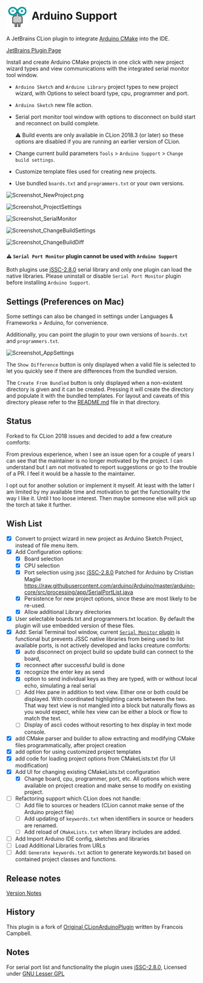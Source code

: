 # <img src="resources/META-INF/pluginIcon.svg" alt="pluginIcon.svg" width="60" align="absmiddle"/> Arduino Support

A JetBrains CLion plugin to integrate
[Arduino CMake](https://github.com/francoiscampbell/arduino-cmake) into the IDE.

[JetBrains Plugin Page](https://plugins.jetbrains.com/plugin/11301-arduino-support)

Install and create Arduino CMake projects in one click with new project wizard types and view
communications with the integrated serial monitor tool window.

* `Arduino Sketch` and `Arduino Library` project types to new project wizard, with Options to
  select board type, cpu, programmer and port.

* `Arduino Sketch` new file action.

* Serial port monitor tool window with options to disconnect on build start and reconnect on
  build complete.

  :warning: Build events are only available in CLion 2018.3 (or later) so these options are
  disabled if you are running an earlier version of CLion.

* Change current build parameters `Tools` > `Arduino Support` > `Change build settings`.

* Customize template files used for creating new projects.

* Use bundled `boards.txt` and `programmers.txt` or your own versions.

![Screenshot_NewProject.png](https://github.com/vsch/CLionArduinoPlugin/raw/master/assets/images/Screenshot_NewProject.png)

![Screenshot_ProjectSettings](https://github.com/vsch/CLionArduinoPlugin/raw/master/assets/images/Screenshot_ProjectSettings.png)

![Screenshot_SerialMonitor](https://github.com/vsch/CLionArduinoPlugin/raw/master/assets/images/Screenshot_SerialMonitor.png)

![Screenshot_ChangeBuildSettings](https://github.com/vsch/CLionArduinoPlugin/raw/master/assets/images/Screenshot_ChangeBuildSettings.png)

![Screenshot_ChangeBuildDiff](https://github.com/vsch/CLionArduinoPlugin/raw/master/assets/images/Screenshot_ChangeBuildDiff.png)

#### :warning: `Serial Port Monitor` plugin cannot be used with `Arduino Support`

Both plugins use [jSSC-2.8.0] serial library and only one plugin can load the native libraries.
Please uninstall or disable `Serial Port Monitor` plugin before installing `Arduino Support`.

## Settings (Preferences on Mac)

Some settings can also be changed in settings under Languages & Frameworks > Arduino, for
convenience.

Additionally, you can point the plugin to your own versions of `boards.txt` and
`programmers.txt`.

![Screenshot_AppSettings](https://github.com/vsch/CLionArduinoPlugin/raw/master/assets/images/Screenshot_AppSettings.png)

The `Show Difference` button is only displayed when a valid file is selected to let you quickly
see if there are differences from the bundled version.

The `Create From Bundled` button is only displayed when a non-existent directory is given and it
can be created. Pressing it will create the directory and populate it with the bundled
templates. For layout and caveats of this directory please refer to the
[README.md](https://github.com/vsch/CLionArduinoPlugin/blob/master/resources/com/vladsch/clionarduinoplugin/templates/README.md)
file in that directory.

## Status

Forked to fix CLion 2018 issues and decided to add a few creature comforts:

From previous experience, when I see an issue open for a couple of years I can see that the
maintainer is no longer motivated by the project. I can understand but I am not motivated to
report suggestions or go to the trouble of a PR. I feel it would be a hassle to the maintainer.

I opt out for another solution or implement it myself. At least with the latter I am limited by
my available time and motivation to get the functionality the way I like it. Until I too loose
interest. Then maybe someone else will pick up the torch at take it further.

## Wish List

* [x] Convert to project wizard in new project as Arduino Sketch Project, instead of file menu
      item.
* [x] Add Configuration options:
  * [x] Board selection
  * [x] CPU selection
  * [x] Port selection using jssc [jSSC-2.8.0] Patched for Arduino by Cristian Maglie
        https://raw.githubusercontent.com/arduino/Arduino/master/arduino-core/src/processing/app/SerialPortList.java
  * [x] Persistence for new project options, since these are most likely to be re-used.
  * [x] Allow additional Library directories
* [x] User selectable boards.txt and programmers.txt location. By default the plugin will use
      embedded version of these files.
* [x] Add: Serial Terminal tool window, current
      [`Serial Monitor` plugin](https://plugins.jetbrains.com/plugin/8031-serial-port-monitor)
      is functional but prevents JSSC native libraries from being used to list available ports,
      is not actively developed and lacks creature comforts:
  * [x] auto disconnect on project build so update build can connect to the board,
  * [x] reconnect after successful build is done
  * [x] recognize the enter key as send
  * [x] option to send individual keys as they are typed, with or without local echo, simulating
        a real serial
  * [ ] Add Hex pane in addition to text view. Either one or both could be displayed. With
        coordinated highlighting carets between the two. That way text view is not mangled into
        a block but naturally flows as you would expect, while hex view can be either a block or
        flow to match the text.
  * [ ] Display of ascii codes without resorting to hex display in text mode console.
* [x] add CMake parser and builder to allow extracting and modifying CMake files
      programmatically, after project creation
* [x] add option for using customized project templates
* [x] add code for loading project options from CMakeLists.txt (for UI modification)
* [x] Add UI for changing existing CMakeLists.txt configuration
  * [x] Change board, cpu, programmer, port, etc. All options which were available on project
        creation and make sense to modify on existing project.
* [ ] Refactoring support which CLion does not handle:
  * [ ] Add file to sources or headers (CLion cannot make sense of the Arduino project file)
  * [ ] Add updating of `keywords.txt` when identifiers in source or headers are renamed.
  * [ ] Add reload of `CMakeLists.txt` when library includes are added.
* [ ] Add Import Arduino IDE config, sketches and libraries
* [ ] Load Additional Libraries from URLs
* [ ] Add: `Generate keywords.txt` action to generate keywords.txt based on contained project
      classes and functions.

## Release notes

[Version Notes](VERSION.md)

## History

This plugin is a fork of
[Original CLionArduinoPlugin](https://github.com/francoiscampbell/CLionArduinoPlugin) written by
Francois Campbell.

## Notes

For serial port list and functionality the plugin uses [jSSC-2.8.0], Licensed under
[GNU Lesser GPL]

[GNU Lesser GPL]: http://www.gnu.org/licenses/lgpl.html
[jSSC-2.8.0]: https://github.com/scream3r/java-simple-serial-connector

